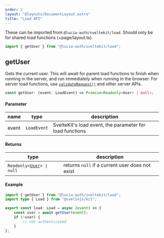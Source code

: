 ```yaml
---
order: 2
layout: "@layouts/DocumentLayout.astro"
title: "Load API"
---
```


These can be imported from `@lucia-auth/sveltekit/load`. Should only be for shared load functions (+page/layout.ts).

```ts
import { getUser } from "@lucia-auth/sveltekit/load";
```

## getUser

Gets the current user. This will await for parent load functions to finish when running in the server, and run immediately when running in the browser. For server load functions, use [`validateRequest()`](/reference/api/server-api#validaterequest) and other server APIs.

```ts
const getUser: (event: LoadEvent) => Promise<Readonly<User> | null>;
```

#### Parameter

| name  | type        | description                                              |
| ----- | ----------- | -------------------------------------------------------- |
| event | `LoadEvent` | SvelteKit's load event, the parameter for load functions |

#### Returns

| type                                                         | description                                     |
| ------------------------------------------------------------ | ----------------------------------------------- |
| `Readonly<`[`User`](/reference/types/lucia-types)`> \| null` | returns `null` if a current user does not exist |

#### Example

```ts
import { getUser } from "@lucia-auth/sveltekit/load";
import type { Load } from "@sveltejs/kit";

export const load: Load = async (event) => {
	const user = await getUser(event);
	if (!user) {
		// not authenticated
	}
};
```
